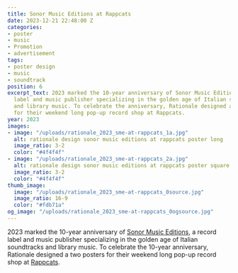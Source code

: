 ```yaml
---
title: Sonor Music Editions at Rappcats
date: 2023-12-21 22:48:00 Z
categories:
- poster
- music
- Promotion
- advertisement
tags:
- poster design
- music
- soundtrack
position: 6
excerpt_text: 2023 marked the 10-year anniversary of Sonor Music Editions, a record
  label and music publisher specializing in the golden age of Italian soundtracks
  and library music. To celebrate the anniversary, Rationale designed a two posters
  for their weekend long pop-up record shop at Rappcats.
year: 2023
images:
- image: "/uploads/rationale_2023_sme-at-rappcats_1a.jpg"
  alt: rationale design sonor music editions at rappcats poster long
  image_ratio: 3-2
  color: "#4f4f4f"
- image: "/uploads/rationale_2023_sme-at-rappcats_2a.jpg"
  alt: rationale design sonor music editions at rappcats poster square
  image_ratio: 3-2
  color: "#4f4f4f"
thumb_image:
  image: "/uploads/rationale_2023_sme-at-rappcats_0source.jpg"
  image_ratio: 16-9
  color: "#fdb71a"
og_image: "/uploads/rationale_2023_sme-at-rappcats_0ogsource.jpg"
---
```


2023 marked the 10-year anniversary of [Sonor Music Editions](https://sonormusiceditions.com), a record label and music publisher specializing in the golden age of Italian soundtracks and library music. To celebrate the 10-year anniversary, Rationale designed a two posters for their weekend long pop-up record shop at [Rappcats](https://rappcats.com).